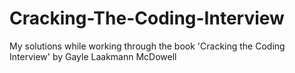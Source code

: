 # Cracking-The-Coding-Interview
My solutions while working through the book 'Cracking the Coding Interview' by Gayle Laakmann McDowell
